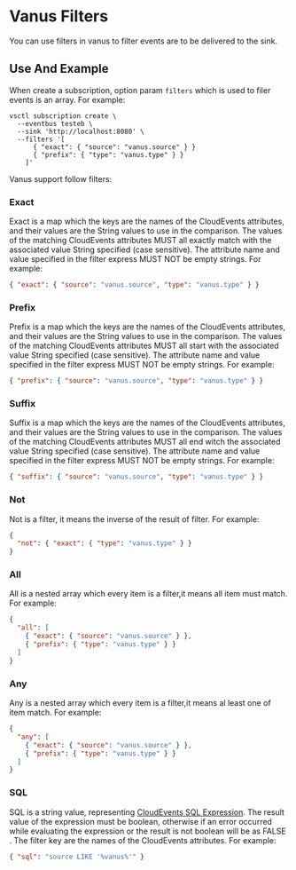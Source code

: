 # Vanus Filters

You can use filters in vanus to filter events are to be delivered to the sink.

## Use And Example

When create a subscription, option param `filters` which is used to filer events is an array.
For example:

```shell
vsctl subscription create \
  --eventbus testeb \
  --sink 'http://localhost:8080' \
  --filters '[
      { "exact": { "source": "vanus.source" } }
      { "prefix": { "type": "vanus.type" } }
    ]'
```

Vanus support follow filters:

### Exact

Exact is a map which the keys are the names of the CloudEvents attributes, and their values are the String values to use in the comparison.
The values of the matching CloudEvents attributes MUST all exactly match with the associated value String specified (case sensitive).
The attribute name and value specified in the filter express MUST NOT be empty strings.
For example:

```json
{ "exact": { "source": "vanus.source", "type": "vanus.type" } }
```

### Prefix

Prefix is a map which the keys are the names of the CloudEvents attributes, and their values are the String values to use in the comparison.
The values of the matching CloudEvents attributes MUST all start with the associated value String specified (case sensitive).
The attribute name and value specified in the filter express MUST NOT be empty strings.
For example:

```json
{ "prefix": { "source": "vanus.source", "type": "vanus.type" } }
```

### Suffix

Suffix is a map which the keys are the names of the CloudEvents attributes, and their values are the String values to use in the comparison.
The values of the matching CloudEvents attributes MUST all end witch the associated value String specified (case sensitive).
The attribute name and value specified in the filter express MUST NOT be empty strings.
For example:

```json
{ "suffix": { "source": "vanus.source", "type": "vanus.type" } }
```

### Not

Not is a filter, it means the inverse of the result of filter.
For example:

```json
{
  "not": { "exact": { "type": "vanus.type" } }
}
```

### All

All is a nested array which every item is a filter,it means all item must match.
For example:

```json
{
  "all": [
    { "exact": { "source": "vanus.source" } },
    { "prefix": { "type": "vanus.type" } }
  ]
}
```

### Any

Any is a nested array which every item is a filter,it means al least one of item match.
For example:

```json
{
  "any": [
    { "exact": { "source": "vanus.source" } },
    { "prefix": { "type": "vanus.type" } }
  ]
}
```

### SQL

SQL is a string value, representing [CloudEvents SQL Expression](https://github.com/cloudevents/spec/blob/main/cesql/spec.md).
The result value of the expression must be boolean, otherwise if an error occurred while evaluating the expression or the result is not boolean will be as FALSE .
The filter key are the names of the CloudEvents attributes.
For example:

```json
{ "sql": "source LIKE '%vanus%'" }
```
